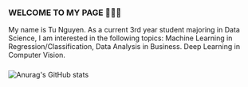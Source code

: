 ### WELCOME TO MY PAGE 👋👋👋
My name is Tu Nguyen. As a current 3rd year student majoring in Data Science, I am interested in the following topics: Machine Learning in Regression/Classification, Data Analysis in Business. Deep Learning in Computer Vision. 

### 

![Anurag's GitHub stats](https://github-readme-stats.vercel.app/api?username=nguyenhuynhtu11&show_icons=true&theme=radical)
